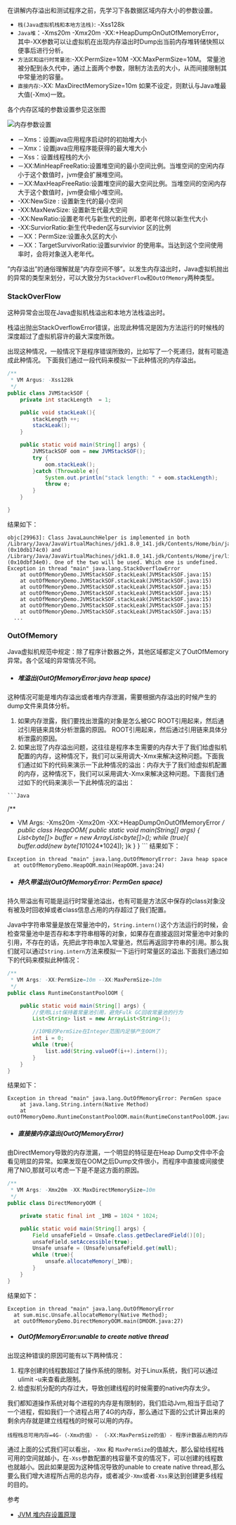 在讲解内存溢出和测试程序之前，先学习下各数据区域内存大小的参数设置。
* `栈(Java虚拟机栈和本地方法栈)`: -Xss128k
* `Java堆`：-Xms20m -Xmx20m -XX:+HeapDumpOnOutOfMemoryError，
其中-XX参数可以让虚拟机在出现内存溢出时Dump出当前内存堆转储快照以便事后进行分析。
* `方法区和运行时常量池`:-XX:PermSize=10M -XX:MaxPermSize=10M。
常量池被分配到永久代中，通过上面两个参数，限制方法去的大小，从而间接限制其中常量池的容量。
* `直接内存`:-XX: MaxDirectMemorySize=10m
如果不设定，则默认与Java堆最大值(-Xmx)一致。

各个内存区域的参数设置参见这张图

![内存参数设置](http://images2015.cnblogs.com/blog/331425/201606/331425-20160623115841031-564040608.png)

* －Xms：设置java应用程序启动时的初始堆大小
* －Xmx：设置java应用程序能获得的最大堆大小
* －Xss：设置线程栈的大小
* －XX:MinHeapFreeRatio:设置堆空间的最小空间比例。当堆空间的空闲内存小于这个数值时，jvm便会扩展堆空间。
* －XX:MaxHeapFreeRatio:设置堆空间的最大空间比例。当堆空间的空闲内存大于这个数值时，jvm便会缩小堆空间。
* -XX:NewSize : 设置新生代的最小空间
* -XX:MaxNewSize: 设置新生代最大空间
* -XX:NewRatio:设置老年代与新生代的比例，即老年代除以新生代大小
* -XX:SurviorRatio:新生代中eden区与survivior 区的比例
* －XX：PermSize:设置永久区的大小
* －XX：TargetSurvivorRatio:设置survivior 的使用率。当达到这个空间使用率时，会将对象送入老年代。

”内存溢出”的通俗理解就是”内存空间不够”。以发生内存溢出时，Java虚拟机抛出的异常的类型来划分，可以大致分为`StackOverFlow`和`OutOfMemory`两种类型。


### StackOverFlow
这种异常会出现在Java虚拟机栈溢出和本地方法栈溢出时。

栈溢出抛出StackOverflowError错误，出现此种情况是因为方法运行的时候栈的深度超过了虚拟机容许的最大深度所致。

出现这种情况，一般情况下是程序错误所致的，比如写了一个死递归，就有可能造成此种情况。 下面我们通过一段代码来模拟一下此种情况的内存溢出。

```Java
/**
 * VM Argus: -Xss128k
 */
public class JVMStackSOF {
    private int stackLength  = 1;

    public void stackLeak(){
        stackLength ++;
        stackLeak();
    }

    public static void main(String[] args) {
        JVMStackSOF oom = new JVMStackSOF();
        try {
            oom.stackLeak();
        }catch (Throwable e){
            System.out.println("stack length: " + oom.stackLength);
            throw e;
        }
    }

}
```
结果如下：
```
objc[29963]: Class JavaLaunchHelper is implemented in both /Library/Java/JavaVirtualMachines/jdk1.8.0_141.jdk/Contents/Home/bin/java (0x10db174c0) and /Library/Java/JavaVirtualMachines/jdk1.8.0_141.jdk/Contents/Home/jre/lib/libinstrument.dylib (0x10dbf34e0). One of the two will be used. Which one is undefined.
Exception in thread "main" java.lang.StackOverflowError
	at outOfMemoryDemo.JVMStackSOF.stackLeak(JVMStackSOF.java:15)
	at outOfMemoryDemo.JVMStackSOF.stackLeak(JVMStackSOF.java:15)
	at outOfMemoryDemo.JVMStackSOF.stackLeak(JVMStackSOF.java:15)
	at outOfMemoryDemo.JVMStackSOF.stackLeak(JVMStackSOF.java:15)
	at outOfMemoryDemo.JVMStackSOF.stackLeak(JVMStackSOF.java:15)
	at outOfMemoryDemo.JVMStackSOF.stackLeak(JVMStackSOF.java:15)
	at outOfMemoryDemo.JVMStackSOF.stackLeak(JVMStackSOF.java:15)
  ...

```


### OutOfMemory
Java虚拟机规范中规定：除了程序计数器之外，其他区域都定义了OutOfMemory异常。各个区域的异常情况不同。
* ##### 堆溢出(OutOfMemoryError:java heap space)
这种情况可能是堆内存溢出或者堆内存泄漏，需要根据内存溢出的时候产生的dump文件来具体分析。
  1. 如果内存泄露，我们要找出泄露的对象是怎么被GC ROOT引用起来，然后通过引用链来具体分析泄露的原因。 ROOT引用起来，然后通过引用链来具体分析泄露的原因。
  2. 如果出现了内存溢出问题，这往往是程序本生需要的内存大于了我们给虚拟机配置的内存，这种情况下，我们可以采用调大-Xmx来解决这种问题。下面我们通过如下的代码来演示一下此种情况的溢出：内存大于了我们给虚拟机配置的内存，这种情况下，我们可以采用调大-Xmx来解决这种问题。下面我们通过如下的代码来演示一下此种情况的溢出：

    ```Java
  /**
   * VM Args: -Xms20m -Xmx20m -XX:+HeapDumpOnOutOfMemoryError
   */
    public class HeapOOM{
      public static void main(String[] args) {
          List<byte[]> buffer = new ArrayList<byte[]>();
          while (true){
              buffer.add(new byte[10*1024*1024]);
          }k
      }
    }
    ```
  结果如下：
  ```
  Exception in thread "main" java.lang.OutOfMemoryError: Java heap space
  	at outOfMemoryDemo.HeapOOM.main(HeapOOM.java:24)
  ```
* ##### 持久带溢出(OutOfMemoryError: PermGen space)
持久带溢出有可能是运行时常量池溢出，也有可能是方法区中保存的class对象没有被及时回收掉或者class信息占用的内存超过了我们配置。

  Java中字符串常量是放在常量池中的，`String.intern()`这个方法运行的时候，会检查常量池中是否存和本字符串相等的对象，如果存在直接返回对常量池中对象的引用，不存在的话，先把此字符串加入常量池，然后再返回字符串的引用。那么我们就可以通过`String.intern`方法来模拟一下运行时常量区的溢出.下面我们通过如下的代码来模拟此种情况：
  ```Java
  /**
   * VM Args: -XX:PermSize=10m --XX:MaxPermSize=10m
   */
  public class RuntimeConstantPoolOOM {

      public static void main(String[] args) {
          //使用List保持着常量池引用，避免Fulk GC回收常量池的行为
          List<String> list = new ArrayList<String>();

          //10MB的PermSize在Integer范围内足够产生OOM了
          int i = 0;
          while (true){
              list.add(String.valueOf(i++).intern());
          }
      }
  }
  ```
  结果如下：
  ```
  Exception in thread "main" java.lang.OutOfMemoryError: PermGen space
      at java.lang.String.intern(Native Method)
      at outOfMemoryDemo.RuntimeConstantPoolOOM.main(RuntimeConstantPoolOOM.java.26)
  ```
* ##### 直接接内存溢出(OutOfMemoryError)
由DirectMemory导致的内存泄漏，一个明显的特征是在Heap Dump文件中不会看见明显的异常。如果发现在OOM之后Dump文件很小，而程序中直接或间接使用了NIO,那就可以考虑一下是不是这方面的原因。
  ```Java
  /**
   * VM Args: -Xmx20m -XX:MaxDirectMemorySize=10m
   */
  public class DirectMemoryOOM {

      private static final int _1MB = 1024 * 1024;

      public static void main(String[] args) {
          Field unsafeField = Unsafe.class.getDeclaredField()[0];
          unsafeField.setAccessible(true);
          Unsafe unsafe = (Unsafe)unsafeField.get(null);
          while (true){
              unsafe.allocateMemory(_1MB);
          }
      }
  }
  ```
结果如下：
```
Exception in thread "main" java.lang.OutOfMemoryError
  at sum.misc.Unsafe.allocateMemory(Native Method);
  at outOfMemoryDemo.DirectMemoryOOM.main(DMOOM.java:27)
```
* ##### OutOfMemoryError:unable to create native thread
出现这种错误的原因可能有以下两种情况：
  1. 程序创建的线程数超过了操作系统的限制。对于Linux系统，我们可以通过ulimit -u来查看此限制。
  2. 给虚拟机分配的内存过大，导致创建线程的时候需要的native内存太少。

 我们都知道操作系统对每个进程的内存是有限制的，我们启动Jvm,相当于启动了一个进程，假如我们一个进程占用了4G的内存，那么通过下面的公式计算出来的剩余内存就是建立线程栈的时候可以用的内存。
  ````
  线程栈总可用内存=4G-（-Xmx的值）- （-XX:MaxPermSize的值）- 程序计数器占用的内存
  ````
  通过上面的公式我们可以看出，`-Xmx` 和 `MaxPermSize`的值越大，那么留给线程栈可用的空间就越小，在`-Xss`参数配置的栈容量不变的情况下，可以创建的线程数也就越小。因此如果是因为这种情况导致的unable to create native thread,那么要么我们增大进程所占用的总内存，或者减少`-Xmx`或者`-Xss`来达到创建更多线程的目的。

参考
* [JVM 堆内存设置原理](http://blog.csdn.net/sivyer123/article/details/17139443)
